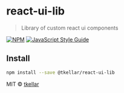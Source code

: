 # react-ui-lib

> Library of custom react ui components

[![NPM](https://img.shields.io/npm/v/react-ui-lib.svg)](https://www.npmjs.com/package/@tkellar/react-ui-lib) [![JavaScript Style Guide](https://img.shields.io/badge/code_style-standard-brightgreen.svg)](https://standardjs.com)

## Install

```bash
npm install --save @tkellar/react-ui-lib
```

MIT © [tkellar](https://github.com/tkellar)
